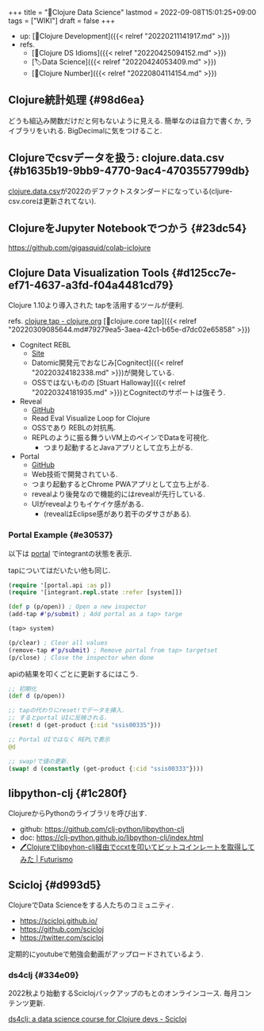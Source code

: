 +++
title = "📝Clojure Data Science"
lastmod = 2022-09-08T15:01:25+09:00
tags = ["WIKI"]
draft = false
+++

-   up: [📁Clojure Development]({{< relref "20220211141917.md" >}})
-   refs.
    -   [📝Clojure DS Idioms]({{< relref "20220425094152.md" >}})
    -   [🏷Data Science]({{< relref "20220424053409.md" >}})
    -   [📝Clojure Number]({{< relref "20220804114154.md" >}})


## Clojure統計処理 {#98d6ea}

どうも組込み関数だけだと何もないように見える. 簡単なのは自力で書くか, ライブラリをいれる. BigDecimalに気をつけること.


## Clojureでcsvデータを扱う: clojure.data.csv {#b1635b19-9bb9-4770-9ac4-4703557799db}

[clojure.data.csv](https://github.com/clojure/data.csv)が2022のデファクトスタンダードになっている(cljure-csv.coreは更新されてない).


## ClojureをJupyter Notebookでつかう {#23dc54}

<https://github.com/gigasquid/colab-iclojure>


## Clojure Data Visualization Tools {#d125cc7e-ef71-4637-a3fd-f04a4481cd79}

Clojure 1.10より導入された tapを活用するツールが便利.

refs. [clojure tap - clojure.org](https://clojure.org/reference/repl_and_main#_tap) [📝clojure.core tap]({{< relref "20220309085644.md#79279ea5-3aea-42c1-b65e-d7dc02e65858" >}})

-   Cognitect REBL
    -   [Site](https://docs.datomic.com/cloud/other-tools/REBL.html)
    -   Datomic開発元でおなじみ[Cognitect]({{< relref "20220324182338.md" >}})が開発している.
    -   OSSではないものの [Stuart Halloway]({{< relref "20220324181935.md" >}})とCognitectのサポートは強そう.
-   Reveal
    -   [GitHub](https://github.com/vlaaad/reveal)
    -   Read Eval Visualize Loop for Clojure
    -   OSSであり REBLの対抗馬.
    -   REPLのように振る舞ういVM上のペインでDataを可視化.
        -   つまり起動するとJavaアプリとして立ち上がる.
-   Portal
    -   [GitHub](https://github.com/djblue/portal)
    -   Web技術で開発されている.
    -   つまり起動するとChrome PWAアプリとして立ち上がる.
    -   revealより後発なので機能的にはrevealが先行している.
    -   UIがrevealよりもイケイケ感がある.
        -   (revealはEclipse感があり若干のダサさがある).


### Portal Example {#e30537}

以下は [portal](https://github.com/djblue/portal) でintegrantの状態を表示.

tapについてはだいたい他も同じ.

```clojure
(require '[portal.api :as p])
(require '[integrant.repl.state :refer [system]])

(def p (p/open)) ; Open a new inspector
(add-tap #'p/submit) ; Add portal as a tap> targe

(tap> system)

(p/clear) ; Clear all values
(remove-tap #'p/submit) ; Remove portal from tap> targetset
(p/close) ; Close the inspector when done
```

apiの結果を叩くごとに更新するにはこう.

```clojure
;; 初期化
(def d (p/open))

;; tapの代わりにreset!でデータを挿入.
;; するとportal UIに反映される.
(reset! d (get-product {:cid "ssis00335"}))

;; Portal UIではなく REPLで表示
@d

;; swap!で値の更新.
(swap! d (constantly (get-product {:cid "ssis00333"})))
```


## libpython-clj {#1c280f}

ClojureからPythonのライブラリを呼び出す.

-   github: <https://github.com/clj-python/libpython-clj>
-   doc: <https://clj-python.github.io/libpython-clj/index.html>
-   [🖊Clojureでlibpyhon-clj経由でccxtを叩いてビットコインレートを取得してみた | Futurismo](https://futurismo.biz/fetch-ticker-with-clojure-via-libpythonclj/)


## Scicloj {#d993d5}

ClojureでData Scienceをする人たちのコミュニティ.

-   <https://scicloj.github.io/>
-   <https://github.com/scicloj>
-   <https://twitter.com/scicloj>

定期的にyoutubeで勉強会動画がアップロードされているよう.


### ds4clj {#334e09}

2022秋より始動するSciclojバックアップのもとのオンラインコース. 毎月コンテンツ更新.

[ds4clj: a data science course for Clojure devs - Scicloj](https://scicloj.github.io/docs/community/groups/ds4clj/)
